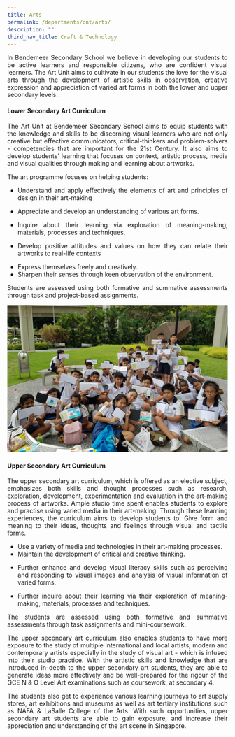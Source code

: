 ```yaml
---
title: Arts
permalink: /departments/cnt/arts/
description: ""
third_nav_title: Craft & Technology
---
```

<p style="text-align:justify">In Bendemeer Secondary School we believe in developing our students to be active learners and responsible citizens, who are confident visual learners. The Art Unit aims to cultivate in our students the love for the visual arts through the development of artistic skills in observation, creative expression and appreciation of varied art forms in both the lower and upper secondary levels.</p>

#### **Lower Secondary Art Curriculum**

<p style="text-align:justify">The Art Unit at Bendemeer Secondary School aims to equip students with the knowledge and skills to be discerning visual learners who are not only creative but effective communicators, critical-thinkers and problem-solvers - competencies that are important for the 21st Century. It also aims to develop students’ learning that focuses on context, artistic process, media and visual qualities through making and learning about artworks. </p>
 
The art programme focuses on helping students:
 
* <p style="text-align:justify">Understand and apply effectively the elements of art and principles of design in their art-making</p>
* Appreciate and develop an understanding of various art forms.
* <p style="text-align:justify">Inquire about their learning via exploration of meaning-making, materials, processes and techniques.</p>
* <p style="text-align:justify">Develop positive attitudes and values on how they can relate their artworks to real-life contexts</p>
* Express themselves freely and creatively.
* Sharpen their senses through keen observation of the environment.
 
<p style="text-align:justify">Students are assessed using both formative and summative assessments through task and project-based assignments.</p>
 
![Learning journey](/images/Departments/ct-art-01n.jpg)

#### **Upper Secondary Art Curriculum**

<p style="text-align:justify">The upper secondary art curriculum, which is offered as an elective subject, emphasizes both skills and thought processes such as research, exploration, development, experimentation and evaluation in the art-making process of artworks. Ample studio time spent enables students to explore and practise using varied media in their art-making. Through these learning experiences, the curriculum aims to develop students to:
Give form and meaning to their ideas, thoughts and feelings through visual and tactile forms.</p>

* Use a variety of media and technologies in their art-making processes.
* Maintain the development of critical and creative thinking.
* <p style="text-align:justify">Further enhance and develop visual literacy skills such as perceiving and responding to visual images and analysis of visual information of varied forms.</p>
* <p style="text-align:justify">Further inquire about their learning via their exploration of meaning-making, materials, processes and techniques.</p>

<p style="text-align:justify">The students are assessed using both formative and summative assessments through task assignments and mini-coursework.</p>
 
<p style="text-align:justify">The upper secondary art curriculum also enables students to have more exposure to the study of multiple international and local artists, modern and contemporary artists especially in the study of visual art - which is infused into their studio practice. With the artistic skills and knowledge that are introduced in-depth to the upper secondary art students, they are able to generate ideas more effectively and be well-prepared for the rigour of the GCE N & O Level Art examinations such as coursework, at secondary 4.</p>

<p style="text-align:justify">The students also get to experience various learning journeys to art supply stores, art exhibitions and museums as well as art tertiary institutions such as NAFA & LaSalle College of the Arts.  With such opportunities, upper secondary art students are able to gain exposure, and increase their appreciation and understanding of the art scene in Singapore.</p>

